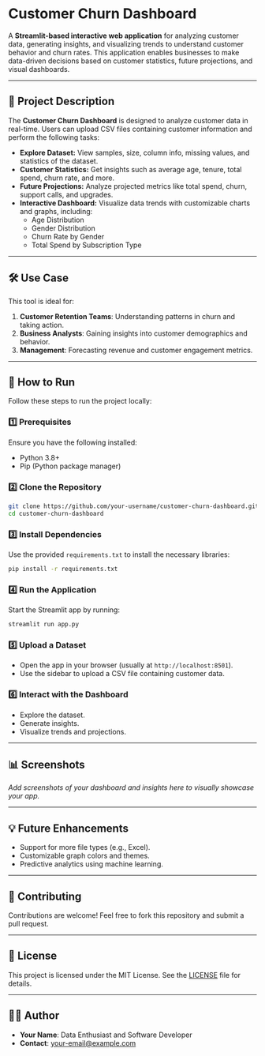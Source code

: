 
# Customer Churn Dashboard

A **Streamlit-based interactive web application** for analyzing customer data, generating insights, and visualizing trends to understand customer behavior and churn rates. This application enables businesses to make data-driven decisions based on customer statistics, future projections, and visual dashboards.

---

## 📜 **Project Description**

The **Customer Churn Dashboard** is designed to analyze customer data in real-time. Users can upload CSV files containing customer information and perform the following tasks:

- **Explore Dataset:** View samples, size, column info, missing values, and statistics of the dataset.
- **Customer Statistics:** Get insights such as average age, tenure, total spend, churn rate, and more.
- **Future Projections:** Analyze projected metrics like total spend, churn, support calls, and upgrades.
- **Interactive Dashboard:** Visualize data trends with customizable charts and graphs, including:
  - Age Distribution
  - Gender Distribution
  - Churn Rate by Gender
  - Total Spend by Subscription Type

---

## 🛠 **Use Case**

This tool is ideal for:

1. **Customer Retention Teams**: Understanding patterns in churn and taking action.
2. **Business Analysts**: Gaining insights into customer demographics and behavior.
3. **Management**: Forecasting revenue and customer engagement metrics.

---

## 🚀 **How to Run**

Follow these steps to run the project locally:

### 1️⃣ **Prerequisites**
Ensure you have the following installed:
- Python 3.8+
- Pip (Python package manager)

### 2️⃣ **Clone the Repository**
```bash
git clone https://github.com/your-username/customer-churn-dashboard.git
cd customer-churn-dashboard
```

### 3️⃣ **Install Dependencies**
Use the provided `requirements.txt` to install the necessary libraries:
```bash
pip install -r requirements.txt
```

### 4️⃣ **Run the Application**
Start the Streamlit app by running:
```bash
streamlit run app.py
```

### 5️⃣ **Upload a Dataset**
- Open the app in your browser (usually at `http://localhost:8501`).
- Use the sidebar to upload a CSV file containing customer data.

### 6️⃣ **Interact with the Dashboard**
- Explore the dataset.
- Generate insights.
- Visualize trends and projections.

---

## 📊 **Screenshots**
_Add screenshots of your dashboard and insights here to visually showcase your app._

---

## 💡 **Future Enhancements**
- Support for more file types (e.g., Excel).
- Customizable graph colors and themes.
- Predictive analytics using machine learning.

---

## 🤝 **Contributing**
Contributions are welcome! Feel free to fork this repository and submit a pull request.

---

## 📜 **License**
This project is licensed under the MIT License. See the [LICENSE](LICENSE) file for details.

---

## 🧑‍💻 **Author**
- **Your Name**: Data Enthusiast and Software Developer
- **Contact**: [your-email@example.com](mailto:your-email@example.com)

